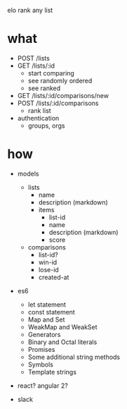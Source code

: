 elo rank any list

# what

- POST /lists
- GET /lists/:id
  - start comparing
  - see randomly ordered
  - see ranked
- GET /lists/:id/comparisons/new
- POST /lists/:id/comparisons
  - rank list
- authentication
  - groups, orgs

# how

- models
  - lists
    - name
    - description (markdown)
    - items
      - list-id
      - name
      - description (markdown)
      - score
  - comparisons
    - list-id?
    - win-id
    - lose-id
    - created-at

- es6
  - let statement
  - const statement
  - Map and Set
  - WeakMap and WeakSet
  - Generators
  - Binary and Octal literals
  - Promises
  - Some additional string methods
  - Symbols
  - Template strings
- react? angular 2?
- slack
